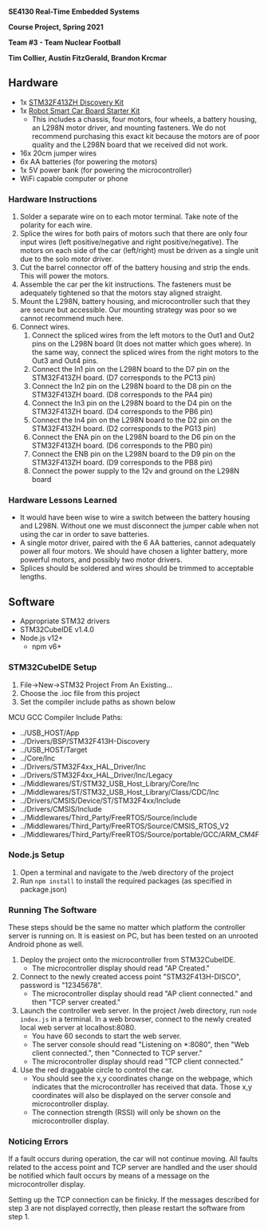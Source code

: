 

**SE4130 Real-Time Embedded Systems**

**Course Project, Spring 2021**

**Team #3 - Team Nuclear Football**

**Tim Collier, Austin FitzGerald, Brandon Krcmar**


## Hardware
- 1x [STM32F413ZH Discovery Kit](https://www.st.com/en/evaluation-tools/32f413hdiscovery.html)
- 1x [Robot Smart Car Board Starter Kit](https://www.amazon.com/gp/product/B07YCCSW7W)
	- This includes a chassis, four motors, four wheels, a battery housing, an L298N motor driver, and mounting fasteners. We do not recommend purchasing this exact kit because the motors are of poor quality and the L298N board that we received did not work.
- 16x 20cm jumper wires
- 6x AA batteries (for powering the motors)
- 1x 5V power bank (for powering the microcontroller)
- WiFi capable computer or phone
### Hardware Instructions
1. Solder a separate wire on to each motor terminal. Take note of the polarity for each wire.
2. Splice the wires for both pairs of motors such that there are only four input wires (left positive/negative and right positive/negative). The motors on each side of the car (left/right) must be driven as a single unit due to the solo motor driver.
3. Cut the barrel connector off of the battery housing and strip the ends. This will power the motors.
4. Assemble the car per the kit instructions. The fasteners must be adequately tightened so that the motors stay aligned straight. 
5. Mount the L298N, battery housing, and microcontroller such that they are secure but accessible. Our mounting strategy was poor so we cannot recommend much here.
6. Connect wires.
	1. Connect the spliced wires from the left motors to the Out1 and Out2 pins on the L298N board (It does not matter which goes where). In the same way, connect 
	   the spliced wires from the right motors to the Out3 and Out4 pins.
	2. Connect the In1 pin on the L298N board to the D7 pin on the STM32F413ZH board. (D7 corresponds to the PC13 pin)
	3. Connect the In2 pin on the L298N board to the D8 pin on the STM32F413ZH board. (D8 corresponds to the PA4 pin)
	4. Connect the In3 pin on the L298N board to the D4 pin on the STM32F413ZH board. (D4 corresponds to the PB6 pin)
	5. Connect the In4 pin on the L298N board to the D2 pin on the STM32F413ZH board. (D2 corresponds to the PG13 pin)
	6. Connect the ENA pin on the L298N board to the D6 pin on the STM32F413ZH board. (D6 corresponds to the PB0 pin)
	7. Connect the ENB pin on the L298N board to the D9 pin on the STM32F413ZH board. (D9 corresponds to the PB8 pin)
	8. Connect the power supply to the 12v and ground on the L298N board
### Hardware Lessons Learned
- It would have been wise to wire a switch between the battery housing and L298N. Without one we must disconnect the jumper cable when not using the car in order to save batteries.
- A single motor driver, paired with the 6 AA batteries, cannot adequately power all four motors. We should have chosen a lighter battery, more powerful motors, and possibly two motor drivers.
- Splices should be soldered and wires should be trimmed to acceptable lengths.

## Software
 - Appropriate STM32 drivers
 - STM32CubeIDE v1.4.0
 - Node.js v12+
	- npm v6+
### STM32CubeIDE Setup
1. File->New->STM32 Project From An Existing...
2. Choose the .ioc file from this project
3. Set the compiler include paths as shown below

MCU GCC Compiler Include Paths:
 - ../USB_HOST/App
 - ../Drivers/BSP/STM32F413H-Discovery
 - ../USB_HOST/Target
 - ../Core/Inc
 - ../Drivers/STM32F4xx_HAL_Driver/Inc
 - ../Drivers/STM32F4xx_HAL_Driver/Inc/Legacy
 - ../Middlewares/ST/STM32_USB_Host_Library/Core/Inc
 - ../Middlewares/ST/STM32_USB_Host_Library/Class/CDC/Inc
 - ../Drivers/CMSIS/Device/ST/STM32F4xx/Include
 - ../Drivers/CMSIS/Include
 - ../Middlewares/Third_Party/FreeRTOS/Source/include
 - ../Middlewares/Third_Party/FreeRTOS/Source/CMSIS_RTOS_V2
 -  ../Middlewares/Third_Party/FreeRTOS/Source/portable/GCC/ARM_CM4F
### Node.js Setup
1. Open a terminal and navigate to the /web directory of the project
2. Run `npm install` to install the required packages (as specified in package.json)
### Running The Software
These steps should be the same no matter which platform the controller server is running on. It is easiest on PC, but has been tested on an unrooted Android phone as well.
1. Deploy the project onto the microcontroller from STM32CubeIDE.
	- The microcontroller display should read "AP Created."
2. Connect to the newly created access point "STM32F413H-DISCO", password is "12345678".
	- The microcontroller display should read "AP client connected." and then "TCP server created."
3. Launch the controller web server. In the project /web directory, run `node index.js` in a terminal. In a web browser, connect to the newly created local web server at localhost:8080.
	- You have 60 seconds to start the web server.
	- The server console should read "Listening on *:8080", then "Web client connected.", then "Connected to TCP server."
	- The microcontroller display should read "TCP client connected."
5. Use the red draggable circle to control the car.
	- You should see the x,y coordinates change on the webpage, which indicates that the microcontroller has received that data. Those x,y coordinates will also be displayed on the server console and microcontroller display.
	- The connection strength (RSSI) will only be shown on the microcontroller display.
### Noticing Errors
If a fault occurs during operation, the car will not continue moving. All faults related to the access point and TCP server are handled and the user should be notified which fault occurs by means of a message on the microcontroller display.

Setting up the TCP connection can be finicky. If the messages described for step 3 are not displayed correctly, then please restart the software from step 1.
